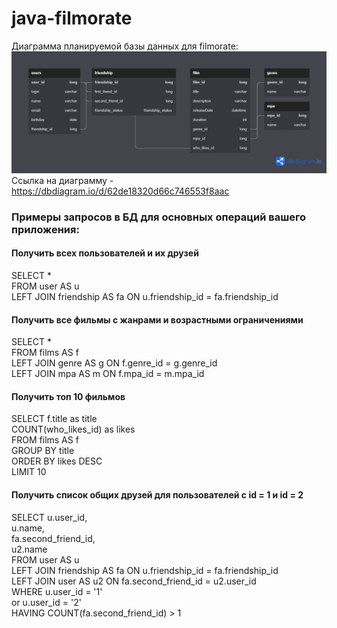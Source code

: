 # java-filmorate

Диаграмма планируемой базы данных для filmorate:
![Диаграмма планируемой базы данных для filmorate](filmorateBD.png)
Ссылка на диаграмму - https://dbdiagram.io/d/62de18320d66c746553f8aac

### Примеры запросов в БД для основных операций вашего приложения:

#### Получить всех пользователей и их друзей
SELECT * <br />
FROM user AS u <br />
LEFT JOIN friendship AS fa ON u.friendship_id = fa.friendship_id  <br />
#### Получить все фильмы c жанрами и возрастными ограничениями
SELECT * <br />
FROM films AS f <br />
LEFT JOIN genre AS g ON f.genre_id = g.genre_id <br />
LEFT JOIN mpa AS m ON f.mpa_id = m.mpa_id <br />
#### Получить топ 10 фильмов
SELECT f.title as title <br />
       COUNT(who_likes_id) as likes <br />
FROM films AS f <br />
GROUP BY title <br />
ORDER BY likes DESC <br />
LIMIT 10 <br />
#### Получить список общих друзей для пользователей с id = 1 и id = 2
SELECT u.user_id, <br />
       u.name, <br />
       fa.second_friend_id, <br />
       u2.name <br />
FROM user AS u <br />
LEFT JOIN friendship AS fa ON u.friendship_id = fa.friendship_id <br />
LEFT JOIN user AS u2 ON fa.second_friend_id = u2.user_id <br />
WHERE u.user_id = '1' <br />
      or u.user_id = '2' <br />
HAVING COUNT(fa.second_friend_id) > 1 <br />